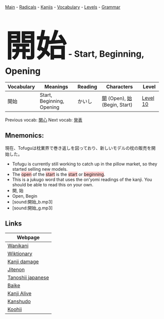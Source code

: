 <style> bigfont {font-size: 100px}</style>
[Main](../README.md) -
[Radicals](../radicals.md) -
[Kanjis](../kanjis.md) -
[Vocabulary](../vocabulary.md) -
[Levels](../levels.md) -
[Grammar](../grammar.md)
# <bigfont> 開始</bigfont> - Start, Beginning, Opening 

| Vocabulary | Meanings | Reading | Characters | Level |
| --- | --- | --- | --- | --- |
| 開始 | Start, Beginning, Opening | かいし |  [開](../kanjis/開.md) (Open), [始](../kanjis/始.md) (Begin, Start) | [Level 10](../levels/wk_level10.md) |

Previous vocab: [関心](関心.md) Next vocab: [発表](発表.md) 

## Mnemonics:
現在、Tofuguは枕業界で巻き返しを図っており、新しいモデルの枕の販売を開始した。
* Tofugu is currently still working to catch up in the pillow market, so they started selling new models.
* The <span style="background-color:#ffcccb"> open</span> of the <span style="background-color:#ffcccb"> start</span> is the <span style="background-color:#ffcccb"> start</span> or <span style="background-color:#ffcccb"> beginning</span>.
* This is a jukugo word that uses the on'yomi readings of the kanji. You should be able to read this on your own.
* 開, 始
* Open, Begin
* [sound:開始_b.mp3]
* [sound:開始_g.mp3]


## Links 

| Webpage |
| --- |
| [Wanikani          ](https://www.wanikani.com/kanji/開始) |
| [Wiktionary        ](https://en.wiktionary.org/wiki/開始) |
| [Kanji damage      ](http://www.kanjidamage.com/kanji/search?utf8=✓&q=開始) |
| [Jitenon           ](https://jitenon.com/kanji/開始) |
| [Tanoshii japanese ](https://www.tanoshiijapanese.com/dictionary/kanji.cfm?k=開始) |
| [Baike             ](https://baike.baidu.com/item/開始) |
| [Kanji Alive       ](https://app.kanjialive.com/開始) |
| [Kanshudo          ](https://www.kanshudo.com/searchmn?q=開始) |
| [Koohii            ](https://kanji.koohii.com/study/kanji/開始) |
